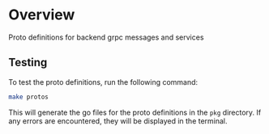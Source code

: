 # Overview
Proto definitions for backend grpc messages and services

## Testing
To test the proto definitions, run the following command:
```bash
make protos
```

This will generate the go files for the proto definitions in the `pkg` directory. If any errors are encountered, they will be displayed in the terminal.
